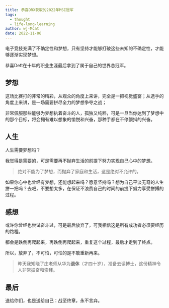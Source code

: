 ```yaml
---
title: 恭喜DRX获取的2022年MSI冠军
tags:
  - thought
  - life-long-learning
author: wj-Mcat
date: 2022-11-06
---
```


电子竞技充满了不确定性和梦想，只有坚持才能够打破这些未知的不确定性，才能够逐渐实现梦想。

恭喜Deft在十年的职业生涯最后拿到了属于自己的世界总冠军。

## 梦想

这场比赛打的非常的精彩，从观众的角度上来讲，完全是一把视觉盛宴；从选手的角度上来讲，是一场需要拼尽全力的梦想争夺之战；

非常佩服那些能够为梦想执着奋斗的人，孤独又纯粹，可是一旦当你达到了梦想中的那个目标，将会拥有难以想象的愉悦和兴奋，那种手都在不停颤抖的兴奋。

## 人生

人生需要梦想吗？

我觉得是需要的，可是需要再不抛弃生活的前提下努力实现自己心中的梦想。

> 绝对不能为了梦想，而抛弃了家庭和生活，这是绝对不允许的。

如果你心中也曾经有梦想，还能想起来吗？愿意坚持吗？想为自己平淡无奇的人生拼一把吗？去吧，不要想太多，在保证不浪费自己的时间的前提下努力享受拼搏的过程。

## 感想

或许你曾经也尝试奋斗过，可是最后放弃了，可我相信这是所有成功者必须要经历的路程。

都会是跌倒再爬起来，再跌倒再爬起来，重复这个过程，最后才走到了终点。

所以，放弃了，不可怕，可怕的是不敢重新再来。

> 昨天我知晓了庄老师从华为**退休**（才四十岁），准备去读博士，这份精神令人非常振奋和崇拜。

## 最后

送给你们，也是送给自己：战至终章，永不言弃。
